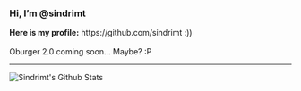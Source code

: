 <h3>Hi, I’m @sindrimt</h3>
<b>Here is my profile:</b> https://github.com/sindrimt   :)) <br><br>
Oburger 2.0 coming soon... Maybe? :P

---

<img align= "left" alt = "Sindrimt's Github Stats" src = "https://github-readme-stats.vercel.app/api?username=sindrimt&count_private=true&theme=tokyonight" />

